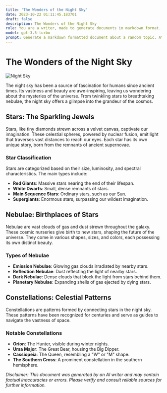 ```yaml
---
title: 'The Wonders of the Night Sky'
date: 2023-10-22 01:11:45.183701
draft: false
description: The Wonders of the Night Sky
role: You are a writer, made to generate documents in markdown format. It is very important that all of the documents you generate are in valid markdown format.
model: gpt-3.5-turbo
prompt: Generate a markdown formatted document about a random topic. At the bottom, include a disclaimer explaining that the document was generated by you. The first line of the document should be the title. Make sure that the entire document is in proper markdown format, using a mix of various tags to make the document visually appealing.
---
```


# The Wonders of the Night Sky

![Night Sky](https://www.example.com/images/night_sky.jpg)

The night sky has been a source of fascination for humans since ancient times. Its vastness and beauty are awe-inspiring, leaving us wondering about the mysteries of the universe. From twinkling stars to breathtaking nebulae, the night sky offers a glimpse into the grandeur of the cosmos.

## Stars: The Sparkling Jewels

Stars, like tiny diamonds strewn across a velvet canvas, captivate our imagination. These celestial spheres, powered by nuclear fusion, emit light that traverses vast distances to reach our eyes. Each star has its own unique story, born from the remnants of ancient supernovae.

### Star Classification

Stars are categorized based on their size, luminosity, and spectral characteristics. The main types include:

- **Red Giants**: Massive stars nearing the end of their lifespan.
- **White Dwarfs**: Small, dense remnants of stars.
- **Main Sequence Stars**: Ordinary stars, such as our Sun.
- **Supergiants**: Enormous stars, surpassing our wildest imagination.

## Nebulae: Birthplaces of Stars

Nebulae are vast clouds of gas and dust strewn throughout the galaxy. These cosmic nurseries give birth to new stars, shaping the future of the universe. They come in various shapes, sizes, and colors, each possessing its own distinct beauty.

### Types of Nebulae

- **Emission Nebulae**: Glowing gas clouds irradiated by nearby stars.
- **Reflection Nebulae**: Dust reflecting the light of nearby stars.
- **Dark Nebulae**: Dense clouds that block the light from stars behind them.
- **Planetary Nebulae**: Expanding shells of gas ejected by dying stars.

## Constellations: Celestial Patterns

Constellations are patterns formed by connecting stars in the night sky. These patterns have been recognized for centuries and serve as guides to navigate the vastness of space.

### Notable Constellations

- **Orion**: The Hunter, visible during winter nights.
- **Ursa Major**: The Great Bear, housing the Big Dipper.
- **Cassiopeia**: The Queen, resembling a "W" or "M" shape.
- **The Southern Cross**: A prominent constellation in the southern hemisphere.

_Disclaimer: This document was generated by an AI writer and may contain factual inaccuracies or errors. Please verify and consult reliable sources for further information._